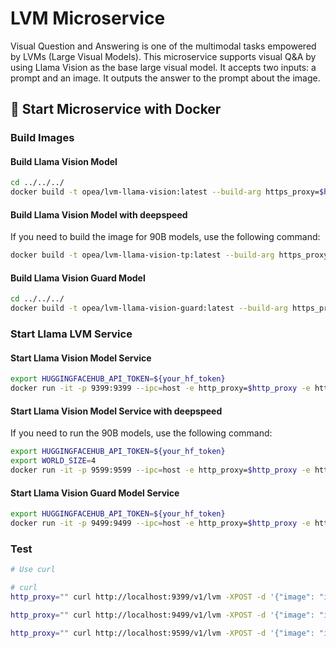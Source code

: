 # LVM Microservice

Visual Question and Answering is one of the multimodal tasks empowered by LVMs (Large Visual Models). This microservice supports visual Q&A by using Llama Vision as the base large visual model. It accepts two inputs: a prompt and an image. It outputs the answer to the prompt about the image.


## 🚀 Start Microservice with Docker

### Build Images

#### Build Llama Vision Model
```bash
cd ../../../
docker build -t opea/lvm-llama-vision:latest --build-arg https_proxy=$https_proxy --build-arg http_proxy=$http_proxy -f comps/lvms/llama-vision/Dockerfile .
```

#### Build Llama Vision Model with deepspeed

If you need to build the image for 90B models, use the following command:

```bash
docker build -t opea/lvm-llama-vision-tp:latest --build-arg https_proxy=$https_proxy --build-arg http_proxy=$http_proxy -f comps/lvms/llama-vision/Dockerfile_tp .
```

#### Build Llama Vision Guard Model
```bash
cd ../../../
docker build -t opea/lvm-llama-vision-guard:latest --build-arg https_proxy=$https_proxy --build-arg http_proxy=$http_proxy -f comps/lvms/llama-vision/Dockerfile_guard .
```


### Start Llama LVM Service

#### Start Llama Vision Model Service

```bash
export HUGGINGFACEHUB_API_TOKEN=${your_hf_token}
docker run -it -p 9399:9399 --ipc=host -e http_proxy=$http_proxy -e https_proxy=$https_proxy -e LLAMA_VISION_MODEL_ID="meta-llama/Llama-3.2-11B-Vision-Instruct" -e HUGGINGFACEHUB_API_TOKEN=$HUGGINGFACEHUB_API_TOKEN --runtime=habana -e HABANA_VISIBLE_DEVICES=all -e OMPI_MCA_btl_vader_single_copy_mechanism=none --cap-add=sys_nice --ipc=host opea/lvm-llama-vision:latest
```

#### Start Llama Vision Model Service with deepspeed

If you need to run the 90B models, use the following command:

```bash
export HUGGINGFACEHUB_API_TOKEN=${your_hf_token}
export WORLD_SIZE=4
docker run -it -p 9599:9599 --ipc=host -e http_proxy=$http_proxy -e https_proxy=$https_proxy -e MODEL_ID="meta-llama/Llama-3.2-90B-Vision-Instruct" -e HUGGINGFACEHUB_API_TOKEN=$HUGGINGFACEHUB_API_TOKEN -e WORLD_SIZE=$WORLD_SIZE --runtime=habana -e HABANA_VISIBLE_DEVICES=all -e OMPI_MCA_btl_vader_single_copy_mechanism=none --cap-add=sys_nice opea/lvm-llama-vision-tp:latest
```

#### Start Llama Vision Guard Model Service

```bash
export HUGGINGFACEHUB_API_TOKEN=${your_hf_token}
docker run -it -p 9499:9499 --ipc=host -e http_proxy=$http_proxy -e https_proxy=$https_proxy -e LLAMA_VISION_MODEL_ID="meta-llama/Llama-Guard-3-11B-Vision" -e HUGGINGFACEHUB_API_TOKEN=$HUGGINGFACEHUB_API_TOKEN --runtime=habana -e HABANA_VISIBLE_DEVICES=all -e OMPI_MCA_btl_vader_single_copy_mechanism=none --cap-add=sys_nice --ipc=host opea/lvm-llama-vision-guard:latest
```


### Test

```bash
# Use curl

# curl
http_proxy="" curl http://localhost:9399/v1/lvm -XPOST -d '{"image": "iVBORw0KGgoAAAANSUhEUgAAAAoAAAAKCAYAAACNMs+9AAAAFUlEQVR42mP8/5+hnoEIwDiqkL4KAcT9GO0U4BxoAAAAAElFTkSuQmCC", "prompt":"What is this?", "max_new_tokens": 128}' -H 'Content-Type: application/json'

http_proxy="" curl http://localhost:9499/v1/lvm -XPOST -d '{"image": "iVBORw0KGgoAAAANSUhEUgAAAAoAAAAKCAYAAACNMs+9AAAAFUlEQVR42mP8/5+hnoEIwDiqkL4KAcT9GO0U4BxoAAAAAElFTkSuQmCC", "prompt":"What is this?", "max_new_tokens": 128}' -H 'Content-Type: application/json'

http_proxy="" curl http://localhost:9599/v1/lvm -XPOST -d '{"image": "iVBORw0KGgoAAAANSUhEUgAAAAoAAAAKCAYAAACNMs+9AAAAFUlEQVR42mP8/5+hnoEIwDiqkL4KAcT9GO0U4BxoAAAAAElFTkSuQmCC", "prompt":"What is this?", "max_new_tokens": 128}' -H 'Content-Type: application/json'

```